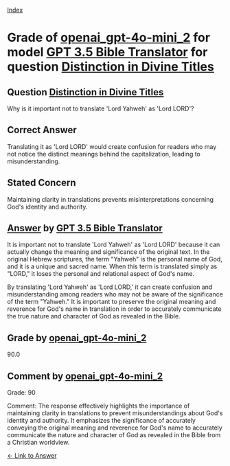 
[Index](../../../../index.md)
# Grade of [openai_gpt-4o-mini_2](../../../grading_models/openai_gpt-4o-mini_2.md) for model [GPT 3.5 Bible Translator](../../../answering_models/GPT_3.5_Bible_Translator.md) for question [Distinction in Divine Titles](../../../questions/Distinction_in_Divine_Titles.md)

## Question [Distinction in Divine Titles](../../../questions/Distinction_in_Divine_Titles.md)
Why is it important not to translate 'Lord Yahweh' as 'Lord LORD'?

## Correct Answer
Translating it as 'Lord LORD' would create confusion for readers who may not notice the distinct meanings behind the capitalization, leading to misunderstanding.

## Stated Concern
Maintaining clarity in translations prevents misinterpretations concerning God's identity and authority.

## [Answer](../Distinction_in_Divine_Titles.md) by [GPT 3.5 Bible Translator](../../../answering_models/GPT_3.5_Bible_Translator.md)
It is important not to translate 'Lord Yahweh' as 'Lord LORD' because it can actually change the meaning and significance of the original text. In the original Hebrew scriptures, the term "Yahweh" is the personal name of God, and it is a unique and sacred name. When this term is translated simply as "LORD," it loses the personal and relational aspect of God's name.

By translating 'Lord Yahweh' as 'Lord LORD,' it can create confusion and misunderstanding among readers who may not be aware of the significance of the term "Yahweh." It is important to preserve the original meaning and reverence for God's name in translation in order to accurately communicate the true nature and character of God as revealed in the Bible.

## Grade by [openai_gpt-4o-mini_2](../../../grading_models/openai_gpt-4o-mini_2.md)
90.0

## Comment by [openai_gpt-4o-mini_2](../../../grading_models/openai_gpt-4o-mini_2.md)
Grade: 90

Comment: The response effectively highlights the importance of maintaining clarity in translations to prevent misunderstandings about God's identity and authority. It emphasizes the significance of accurately conveying the original meaning and reverence for God's name to accurately communicate the nature and character of God as revealed in the Bible from a Christian worldview.

[&lt;- Link to Answer](../Distinction_in_Divine_Titles.md)
